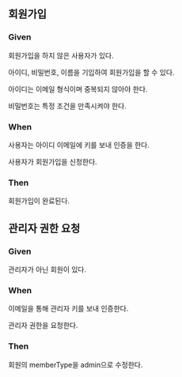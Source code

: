 ## 회원가입

### Given

회원가입을 하지 않은 사용자가 있다.

아이디, 비밀번호, 이름을 기입하여 회원가입을 할 수 있다.

아이디는 이메일 형식이며 중복되지 않아야 한다.

비밀번호는 특정 조건을 만족시켜야 한다.

### When

사용자는 아이디 이메일에 키를 보내 인증을 한다.

사용자가 회원가입을 신청한다.

### Then

회원가입이 완료된다.

## 관리자 권한 요청

### Given

관리자가 아닌 회원이 있다.

### When

이메일을 통해 관리자 키를 보내 인증한다.

관리자 권한을 요청한다.

### Then

회원의 memberType을 admin으로 수정한다.